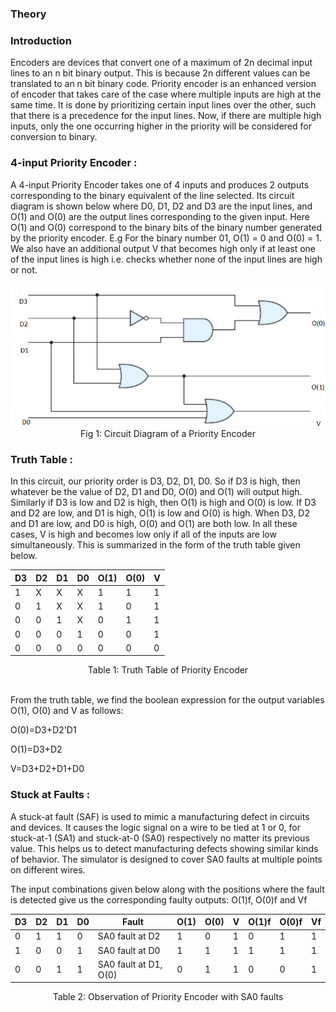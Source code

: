 ### Theory

### Introduction

 Encoders are devices that convert one of a maximum of 2n decimal input lines to an n bit binary output. This is because 2n different values can be translated to an n bit binary code. Priority encoder is an enhanced version of encoder that takes care of the case where multiple inputs are high at the same time. It is done by prioritizing certain input lines over the other, such that there is a precedence for the input lines. Now, if there are multiple high inputs, only the one occurring higher in the priority will be considered for conversion to binary.

### 4-input Priority Encoder :

A 4-input Priority Encoder takes one of 4 inputs and produces 2 outputs corresponding to the binary equivalent of the line selected. Its circuit diagram is shown below where D0, D1, D2 and D3 are the input lines, and O(1) and O(0) are the output lines corresponding to the given input. Here O(1) and O(0) correspond to the binary bits of the binary number generated by the priority encoder. E.g For the binary number 01, O(1) = 0 and O(0) = 1. We also have an additional output V that becomes high only if at least one of the input lines is high i.e. checks whether none of the input lines are high or not.

<center><img src="./images/circuit.png"/></center>
<center>Fig 1: Circuit Diagram of a Priority Encoder</center>

### Truth Table :

In this circuit, our priority order is D3, D2, D1, D0. So if D3 is high, then whatever be the value of D2, D1 and D0, O(0) and O(1) will output high. Similarly if D3 is low and D2 is high, then O(1) is high and O(0) is low. If D3 and D2 are low, and D1 is high, O(1) is low and O(0) is high. When D3, D2 and D1 are low, and D0 is high, O(0) and O(1) are both low. In all these cases, V is high and becomes low only if all of the inputs are low simultaneously. This is summarized in the form of the truth table given below.

<center>
<table >
              <thead>
                <tr>
                  <th scope="col">D3</th>
                  <th scope="col">D2</th>
                  <th scope="col">D1</th>
                  <th scope="col">D0</th>
                  <th scope="col">O(1)</th>
                  <th scope="col">O(0)</th>
                  <th scope="col">V</th>
                </tr>
              </thead>
              <tbody>
                <tr>
                  <td scope="row">1</td>
                  <td>X</td>
                  <td>X</td>
                  <td>X</td>
                  <td>1</td>
                  <td>1</td>
                  <td>1</td>
                </tr>
                <tr>
                  <td scope="row">0</td>
                  <td>1</td>
                  <td>X</td>
                  <td>X</td>
                  <td>1</td>
                  <td>0</td>
                  <td>1</td>
                </tr>
                <tr>
                  <td scope="row">0</td>
                  <td>0</td>
                  <td>1</td>
                  <td>X</td>
                  <td>0</td>
                  <td>1</td>
                  <td>1</td>
                </tr>
                <tr>
                  <td scope="row">0</td>
                  <td>0</td>
                  <td>0</td>
                  <td>1</td>
                  <td>0</td>
                  <td>0</td>
                  <td>1</td>
                </tr>
                <tr>
                  <td scope="row">0</td>
                  <td>0</td>
                  <td>0</td>
                  <td>0</td>
                  <td>0</td>
                  <td>0</td>
                  <td>0</td>
                </tr>

 </tbody>
</table>
</center>

<center>Table 1: Truth Table of Priority Encoder</center></br>

From the truth table, we find the boolean expression for the output variables O(1), O(0) and V as follows:

O(0)=D3+D2'D1

O(1)=D3+D2

V=D3+D2+D1+D0

### Stuck at Faults :

A stuck-at fault (SAF) is used to mimic a manufacturing defect in circuits and devices. It causes the logic signal on a wire to be tied at 1 or 0, for stuck-at-1 (SA1) and stuck-at-0 (SA0) respectively no matter its previous value. This helps us to detect manufacturing defects showing similar kinds of behavior. The simulator is designed to cover SA0 faults at multiple points on different wires.

The input combinations given below along with the positions where the fault is detected give us the corresponding faulty outputs: O(1)f, O(0)f and Vf

<center>
<table >
                <thead>
                  <tr>
                    <th scope="col">D3</th>
                    <th scope="col">D2</th>
                    <th scope="col">D1</th>
                    <th scope="col">D0</th>
                    <th scope="col">Fault</th>
                    <th scope="col">O(1)</th>
                    <th scope="col">O(0)</th>
                    <th scope="col">V</th>
                    <th scope="col">O(1)f</th>
                    <th scope="col">O(0)f</th>
                    <th scope="col">Vf</th>
                  </tr>
                </thead>
                <tbody>
                  <tr>
                    <td scope="row">0</td>
                    <td>1</td>
                    <td>1</td>
                    <td>0</td>
                    <td>SA0 fault at D2</td>
                    <td>1</td>
                    <td>0</td>
                    <td>1</td>
                    <td>0</td>
                    <td>1</td>
                    <td>1</td>
                  </tr>
                  <tr>
                    <td scope="row">1</td>
                    <td>0</td>
                    <td>0</td>
                    <td>1</td>
                    <td>SA0 fault at D0</td>
                    <td>1</td>
                    <td>1</td>
                    <td>1</td>
                    <td>1</td>
                    <td>1</td>
                    <td>1</td>
                  </tr>
                  <tr>
                    <td scope="row">0</td>
                    <td>0</td>
                    <td>1</td>
                    <td>1</td>
                    <td>SA0 fault at D1, O(0)</td>
                    <td>0</td>
                    <td>1</td>
                    <td>1</td>
                    <td>0</td>
                    <td>0</td>
                    <td>1</td>
                  </tr>

</tbody>
 </table>
</center>

<center>Table 2: Observation of Priority Encoder with SA0 faults</center></br>
